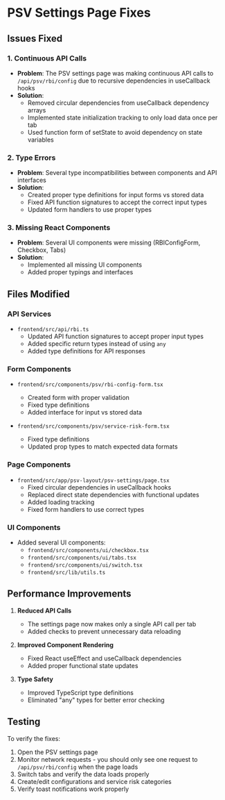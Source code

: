 # PSV Settings Page Fixes

## Issues Fixed

### 1. Continuous API Calls
- **Problem**: The PSV settings page was making continuous API calls to `/api/psv/rbi/config` due to recursive dependencies in useCallback hooks
- **Solution**: 
  - Removed circular dependencies from useCallback dependency arrays
  - Implemented state initialization tracking to only load data once per tab
  - Used function form of setState to avoid dependency on state variables

### 2. Type Errors
- **Problem**: Several type incompatibilities between components and API interfaces
- **Solution**:
  - Created proper type definitions for input forms vs stored data
  - Fixed API function signatures to accept the correct input types
  - Updated form handlers to use proper types

### 3. Missing React Components
- **Problem**: Several UI components were missing (RBIConfigForm, Checkbox, Tabs)
- **Solution**:
  - Implemented all missing UI components
  - Added proper typings and interfaces

## Files Modified

### API Services
- `frontend/src/api/rbi.ts`
  - Updated API function signatures to accept proper input types
  - Added specific return types instead of using `any`
  - Added type definitions for API responses

### Form Components
- `frontend/src/components/psv/rbi-config-form.tsx`
  - Created form with proper validation
  - Fixed type definitions
  - Added interface for input vs stored data

- `frontend/src/components/psv/service-risk-form.tsx`
  - Fixed type definitions
  - Updated prop types to match expected data formats

### Page Components
- `frontend/src/app/psv-layout/psv-settings/page.tsx`
  - Fixed circular dependencies in useCallback hooks
  - Replaced direct state dependencies with functional updates
  - Added loading tracking
  - Fixed form handlers to use correct types

### UI Components
- Added several UI components:
  - `frontend/src/components/ui/checkbox.tsx`
  - `frontend/src/components/ui/tabs.tsx`
  - `frontend/src/components/ui/switch.tsx`
  - `frontend/src/lib/utils.ts`

## Performance Improvements

1. **Reduced API Calls**
   - The settings page now makes only a single API call per tab
   - Added checks to prevent unnecessary data reloading

2. **Improved Component Rendering**
   - Fixed React useEffect and useCallback dependencies
   - Added proper functional state updates

3. **Type Safety**
   - Improved TypeScript type definitions
   - Eliminated "any" types for better error checking

## Testing

To verify the fixes:
1. Open the PSV settings page
2. Monitor network requests - you should only see one request to `/api/psv/rbi/config` when the page loads
3. Switch tabs and verify the data loads properly
4. Create/edit configurations and service risk categories
5. Verify toast notifications work properly